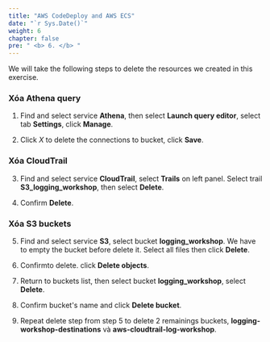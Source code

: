 ```yaml
---
title: "AWS CodeDeploy and AWS ECS"
date: "`r Sys.Date()`"
weight: 6
chapter: false
pre: " <b> 6. </b> "
---
```


We will take the following steps to delete the resources we created in this exercise.

### Xóa Athena query

1. Find and select service **Athena**, then select **Launch query editor**, select tab **Settings**, click **Manage**.

2. Click _X_ to delete the connections to bucket, click **Save**.

### Xóa CloudTrail

3. Find and select service **CloudTrail**, select **Trails** on left panel. Select trail **S3_logging_workshop**, then select **Delete**.

4. Confirm **Delete**.

### Xóa S3 buckets

5. Find and select service **S3**, select bucket **logging_workshop**. We have to empty the bucket before delete it. Select all files then click **Delete**.

6. Confirmto delete. click **Delete objects**.

7. Return to buckets list, then select bucket **logging_workshop**, select **Delete**.

8. Confirm bucket's name and click **Delete bucket**.

9. Repeat delete step from step 5 to delete 2 remainings buckets, **logging-workshop-destinations** và **aws-cloudtrail-log-workshop**.
